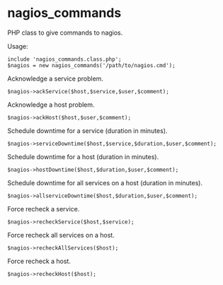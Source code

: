 # nagios_commands
PHP class to give commands to nagios.

Usage:

    include 'nagios_commands.class.php';
    $nagios = new nagios_commands('/path/to/nagios.cmd');

Acknowledge a service problem.

    $nagios->ackService($host,$service,$user,$comment);

Acknowledge a host problem.

    $nagios->ackHost($host,$user,$comment);

Schedule downtime for a service (duration in minutes).

    $nagios->serviceDowntime($host,$service,$duration,$user,$comment);

Schedule downtime for a host (duration in minutes).

    $nagios->hostDowntime($host,$duration,$user,$comment);

Schedule downtime for all services on a host (duration in minutes).

    $nagios->allserviceDowntime($host,$duration,$user,$comment);

Force recheck a service.

    $nagios->recheckService($host,$service);

Force recheck all services on a host.

    $nagios->recheckAllServices($host);

Force recheck a host.

    $nagios->recheckHost($host);

